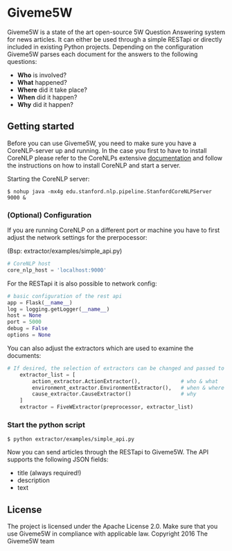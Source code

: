 # Giveme5W

Giveme5W is a state of the art open-source 5W Question Answering system for news articles. It can either be used through a simple RESTapi or directly included in existing Python projects. Depending on the configuration Giveme5W parses each document for the answers to the following  questions:

* **Who** is involved?
* **What** happened?
* **Where** did it take place?
* **When** did it happen?
* **Why** did it happen?

## Getting started
Before you can use Giveme5W, you need to make sure you have a CoreNLP-server up and running.
In the case you first to have to install CoreNLP please refer to the CoreNLPs extensive [documentation](https://stanfordnlp.github.io/CoreNLP/corenlp-server.html) and follow the instructions on how to install CoreNLP and start a server.

Starting the CoreNLP server: 
```
$ nohup java -mx4g edu.stanford.nlp.pipeline.StanfordCoreNLPServer 9000 &
```

### (Optional) Configuration
If you are running CoreNLP on a different port or machine you have to first adjust the network settings for the prerpocessor:

(Bsp: extractor/examples/simple_api.py)
```python
# CoreNLP host
core_nlp_host = 'localhost:9000'
```

For the RESTapi it is also possible to network config:
```python
# basic configuration of the rest api
app = Flask(__name__)
log = logging.getLogger(__name__)
host = None
port = 5000
debug = False
options = None
```

You can also adjust the extractors which are used to examine the documents:
```python
# If desired, the selection of extractors can be changed and passed to the FiveWExtractor at initialization
    extractor_list = [
        action_extractor.ActionExtractor(),             # who & what
        environment_extractor.EnvironmentExtractor(),   # when & where
        cause_extractor.CauseExtractor()                # why
    ]
    extractor = FiveWExtractor(preprocessor, extractor_list)
```

### Start the python script
```
$ python extractor/examples/simple_api.py
```

Now you can send articles through the RESTapi to Giveme5W. 
The API supports the following JSON fields:

* title (always required!)
* description
* text

## License
The project is licensed under the Apache License 2.0. Make sure that you use Giveme5W in compliance with applicable law. Copyright 2016 The Giveme5W team
